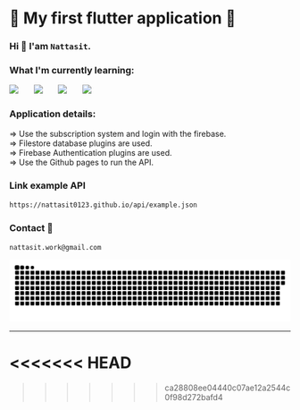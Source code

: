 # 🎯 My first flutter application 🎯
### Hi 👋 I'am `Nattasit`.

### What I'm currently learning:

<img src="https://nattasit0123.github.io/pic/flutter.png">&nbsp;&nbsp;&nbsp;&nbsp;&nbsp;&nbsp;
<img src="https://nattasit0123.github.io/pic/firebase.png">&nbsp;&nbsp;&nbsp;&nbsp;&nbsp;&nbsp;
<img src="https://nattasit0123.github.io/pic/api.png">&nbsp;&nbsp;&nbsp;&nbsp;&nbsp;&nbsp;
<img src="https://nattasit0123.github.io/pic/json.png">

### Application details:
=> Use the subscription system and login with the firebase. <br>
=> Filestore database plugins are used. <br>
=> Firebase Authentication plugins are used. <br>
=> Use the Github pages to run the API. <br>
### Link example API
```bash
https://nattasit0123.github.io/api/example.json
```
### Contact 📧
```bash
nattasit.work@gmail.com
```
<div>
  <img src="https://github.com/Pepyn0/Pepyn0/raw/output/github-contribution-grid-snake.svg" alt="snake"></center>
</div>


------
<<<<<<< HEAD
=======

>>>>>>> ca28808ee04440c07ae12a2544c0f98d272bafd4
